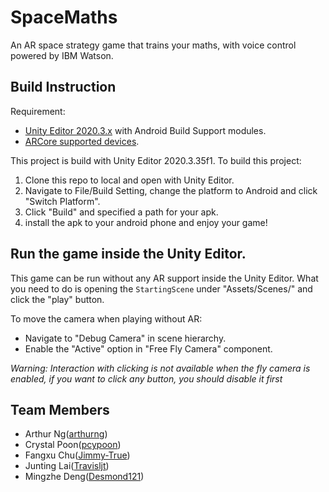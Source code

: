 # SpaceMaths
An AR space strategy game that trains your maths, with voice control powered by IBM Watson.

## Build Instruction
Requirement:
- [Unity Editor 2020.3.x](https://unity3d.com/get-unity/download) with Android Build Support modules.
- [ARCore supported devices](https://developers.google.com/ar/devices).

This project is build with Unity Editor 2020.3.35f1. To build this project:
1. Clone this repo to local and open with Unity Editor.
2. Navigate to File/Build Setting, change the platform to Android and click "Switch Platform".
3. Click "Build" and specified a path for your apk.
4. install the apk to your android phone and enjoy your game!

## Run the game inside the Unity Editor.
This game can be run without any AR support inside the Unity Editor. What you need to do is opening the `StartingScene` under "Assets/Scenes/" and click the "play" button.

To move the camera when playing without AR: 
- Navigate to "Debug Camera" in scene hierarchy.
- Enable the "Active" option in "Free Fly Camera" component.
  
*Warning: Interaction with clicking is not available when the fly camera is enabled, if you want to click any button, you should disable it first*

## Team Members
- Arthur Ng([arthurng](https://github.com/arthurtng))
- Crystal Poon([pcypoon](https://github.com/pcypoon))
- Fangxu Chu([Jimmy-True](https://github.com/Jimmy-True))
- Junting Lai([Travisljt](https://github.com/Travisljt))
- Mingzhe Deng([Desmond121](https://github.com/Desmond121))
